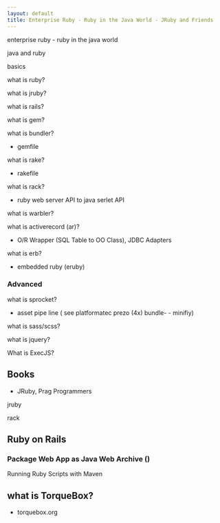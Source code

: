 ```yaml
---
layout: default
title: Enterprise Ruby - Ruby in the Java World - JRuby and Friends
---
```


enterprise ruby - ruby in the java world


java and ruby

basics

what is ruby?

what is jruby?

what is rails?

what is gem?

what is bundler?

- gemfile

what is rake?

- rakefile


what is rack?

- ruby web server API to java serlet API

what is warbler?


what is activerecord (ar)?

- O/R Wrapper (SQL Table to OO Class), JDBC Adapters

what is erb?

- embedded ruby (eruby)



### Advanced

what is sprocket?

- asset pipe line (   see platformatec prezo (4x)   bundle-    - minifiy)

what is sass/scss?

what is jquery?


What is ExecJS?





## Books

- JRuby, Prag Programmers




jruby



rack



## Ruby on Rails 

### Package Web App as Java Web Archive ()






Running Ruby Scripts with Maven



## what is TorqueBox?

- torquebox.org 

